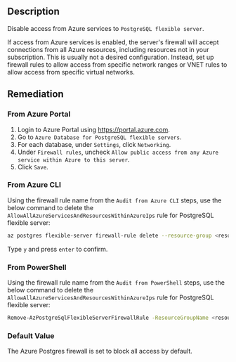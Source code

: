 ## Description

Disable access from Azure services to `PostgreSQL flexible server`.

If access from Azure services is enabled, the server's firewall will accept connections from all Azure resources, including resources not in your subscription. This is usually not a desired configuration. Instead, set up firewall rules to allow access from specific network ranges or VNET rules to allow access from specific virtual networks.

## Remediation

### From Azure Portal

1. Login to Azure Portal using https://portal.azure.com.
2. Go to `Azure Database for PostgreSQL flexible servers`.
3. For each database, under `Settings`, click `Networking`.
4. Under `Firewall rules`, uncheck `Allow public access from any Azure service within Azure to this server`.
5. Click `Save`.

### From Azure CLI

Using the firewall rule name from the `Audit from Azure CLI` steps, use the below command to delete the `AllowAllAzureServicesAndResourcesWithinAzureIps` rule for PostgreSQL flexible server:

```bash
az postgres flexible-server firewall-rule delete --resource-group <resourceGroup> --name <serverName> --rule-name <ruleName>
```

Type `y` and press `enter` to confirm.

### From PowerShell

Using the firewall rule name from the `Audit from PowerShell` steps, use the below command to delete the `AllowAllAzureServicesAndResourcesWithinAzureIps` rule for PostgreSQL flexible server:

```bash
Remove-AzPostgreSqlFlexibleServerFirewallRule -ResourceGroupName <resourceGroup> -ServerName <serverName> -Name <ruleName>
```

### Default Value

The Azure Postgres firewall is set to block all access by default.
